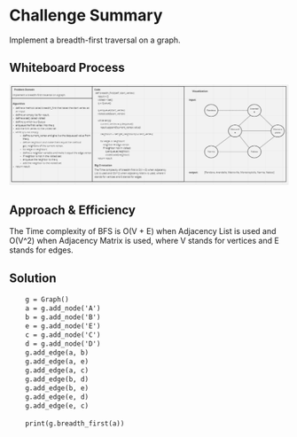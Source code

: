 # Challenge Summary
<!-- Description of the challenge -->
Implement a breadth-first traversal on a graph.

## Whiteboard Process
<!-- Embedded whiteboard image -->
![graph_breadth_first](./assets/graph_breadth_first.PNG)
## Approach & Efficiency
<!-- What approach did you take? Why? What is the Big O space/time for this approach? -->

The Time complexity of BFS is O(V + E) when Adjacency List is used and O(V^2) when Adjacency Matrix is used, where V stands for vertices and E stands for edges.

## Solution
<!-- Show how to run your code, and examples of it in action -->
```commandline
    g = Graph()
    a = g.add_node('A')
    b = g.add_node('B')
    e = g.add_node('E')
    c = g.add_node('C')
    d = g.add_node('D')
    g.add_edge(a, b)
    g.add_edge(a, e)
    g.add_edge(a, c)
    g.add_edge(b, d)
    g.add_edge(b, e)
    g.add_edge(e, d)
    g.add_edge(e, c)

    print(g.breadth_first(a))
```